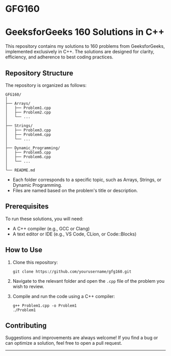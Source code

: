 ﻿# GFG160

# GeeksforGeeks 160 Solutions in C++

This repository contains my solutions to 160 problems from GeeksforGeeks, implemented exclusively in C++. The solutions are designed for clarity, efficiency, and adherence to best coding practices.

## Repository Structure

The repository is organized as follows:

```
GFG160/
│
├── Arrays/
│   ├── Problem1.cpp
│   ├── Problem2.cpp
│   └── ...
│
├── Strings/
│   ├── Problem3.cpp
│   ├── Problem4.cpp
│   └── ...
│
├── Dynamic_Programming/
│   ├── Problem5.cpp
│   ├── Problem6.cpp
│   └── ...
│
└── README.md
```

- Each folder corresponds to a specific topic, such as Arrays, Strings, or Dynamic Programming.
- Files are named based on the problem's title or description.

## Prerequisites

To run these solutions, you will need:
- A C++ compiler (e.g., GCC or Clang)
- A text editor or IDE (e.g., VS Code, CLion, or Code::Blocks)

## How to Use

1. Clone this repository:
   ```
   git clone https://github.com/yourusername/gfg160.git
   ```

2. Navigate to the relevant folder and open the `.cpp` file of the problem you wish to review.

3. Compile and run the code using a C++ compiler:
   ```
   g++ Problem1.cpp -o Problem1
   ./Problem1
   ```

## Contributing

Suggestions and improvements are always welcome! If you find a bug or can optimize a solution, feel free to open a pull request.


---
